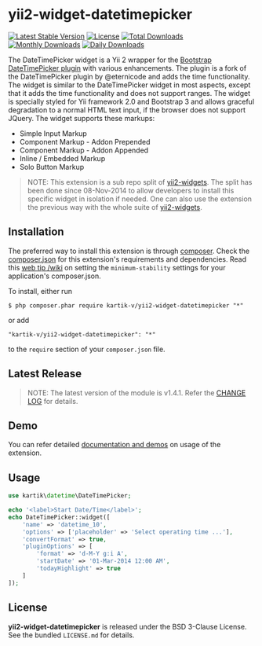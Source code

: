 yii2-widget-datetimepicker
==========================

[![Latest Stable Version](https://poser.pugx.org/kartik-v/yii2-widget-datetimepicker/v/stable)](https://packagist.org/packages/kartik-v/yii2-widget-datetimepicker)
[![License](https://poser.pugx.org/kartik-v/yii2-widget-datetimepicker/license)](https://packagist.org/packages/kartik-v/yii2-widget-datetimepicker)
[![Total Downloads](https://poser.pugx.org/kartik-v/yii2-widget-datetimepicker/downloads)](https://packagist.org/packages/kartik-v/yii2-widget-datetimepicker)
[![Monthly Downloads](https://poser.pugx.org/kartik-v/yii2-widget-datetimepicker/d/monthly)](https://packagist.org/packages/kartik-v/yii2-widget-datetimepicker)
[![Daily Downloads](https://poser.pugx.org/kartik-v/yii2-widget-datetimepicker/d/daily)](https://packagist.org/packages/kartik-v/yii2-widget-datetimepicker)

The DateTimePicker widget is a Yii 2 wrapper for the [Bootstrap DateTimePicker plugin](http://www.malot.fr/bootstrap-datetimepicker) with various enhancements. The plugin is a fork of the DateTimePicker plugin by @eternicode and adds the time functionality. The widget is similar to the DateTimePicker widget in most aspects, except that it adds the time functionality and does not support ranges. The widget is specially styled for Yii framework 2.0 and Bootstrap 3 and allows graceful degradation to a normal HTML text input, if the browser does not support JQuery. The widget supports these markups:

* Simple Input Markup
* Component Markup - Addon Prepended
* Component Markup - Addon Appended
* Inline / Embedded Markup
* Solo Button Markup

> NOTE: This extension is a sub repo split of [yii2-widgets](https://github.com/kartik-v/yii2-widgets). The split has been done since 08-Nov-2014 to allow developers to install this specific widget in isolation if needed. One can also use the extension the previous way with the whole suite of [yii2-widgets](http://demos.krajee.com/widgets).

## Installation

The preferred way to install this extension is through [composer](http://getcomposer.org/download/). Check the [composer.json](https://github.com/kartik-v/yii2-widget-datetimepicker/blob/master/composer.json) for this extension's requirements and dependencies. Read this [web tip /wiki](http://webtips.krajee.com/setting-composer-minimum-stability-application/) on setting the `minimum-stability` settings for your application's composer.json.

To install, either run

```
$ php composer.phar require kartik-v/yii2-widget-datetimepicker "*"
```

or add

```
"kartik-v/yii2-widget-datetimepicker": "*"
```

to the ```require``` section of your `composer.json` file.

## Latest Release

> NOTE: The latest version of the module is v1.4.1. Refer the [CHANGE LOG](https://github.com/kartik-v/yii2-widget-datetimepicker/blob/master/CHANGE.md) for details.

## Demo

You can refer detailed [documentation and demos](http://demos.krajee.com/widget-details/datetimepicker) on usage of the extension.

## Usage

```php
use kartik\datetime\DateTimePicker;

echo '<label>Start Date/Time</label>';
echo DateTimePicker::widget([
    'name' => 'datetime_10',
    'options' => ['placeholder' => 'Select operating time ...'],
    'convertFormat' => true,
    'pluginOptions' => [
        'format' => 'd-M-Y g:i A',
        'startDate' => '01-Mar-2014 12:00 AM',
        'todayHighlight' => true
    ]
]);
```

## License

**yii2-widget-datetimepicker** is released under the BSD 3-Clause License. See the bundled `LICENSE.md` for details.